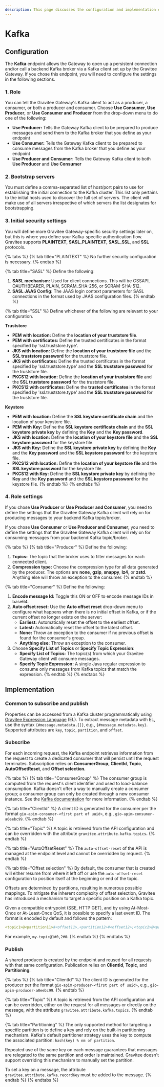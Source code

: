 ```yaml
---
description: This page discusses the configuration and implementation of the Kafka endpoint
---
```


# Kafka

## Configuration

The **Kafka** endpoint allows the Gateway to open up a persistent connection and/or call a backend Kafka broker via a Kafka client set up by the Gravitee Gateway. If you chose this endpoint, you will need to configure the settings in the following sections.

### 1. Role

You can tell the Gravitee Gateway's Kafka client to act as a producer, a consumer, or both a producer and consumer. Choose **Use Consumer**, **Use Producer**, or **Use Consumer and Producer** from the drop-down menu to do one of the following:

* **Use Producer:** Tells the Gateway Kafka client to be prepared to produce messages and send them to the Kafka broker that you define as your endpoint
* **Use Consumer:** Tells the Gateway Kafka client to be prepared to consume messages from the Kafka broker that you define as your endpoint
* **Use Producer and Consumer:** Tells the Gateway Kafka client to both **Use Producer** and **Use Consumer**

### **2. Bootstrap servers**

You must define a comma-separated list of host/port pairs to use for establishing the initial connection to the Kafka cluster. This list only pertains to the initial hosts used to discover the full set of servers. The client will make use of all servers irrespective of which servers the list designates for bootstrapping.&#x20;

### 3. Initial security settings

You will define more Gravitee Gateway-specific security settings later on, but this is where you define your Kafka-specific authentication flow. Gravitee supports **PLAINTEXT**, **SASL\_PLAINTEXT**, **SASL\_SSL**, and **SSL** protocols.

{% tabs %}
{% tab title="PLAINTEXT" %}
No further security configuration is necessary.
{% endtab %}

{% tab title="SASL" %}
Define the following:

1. **SASL mechanism:** Used for client connections. This will be GSSAPI, OAUTHBEARER, PLAIN, SCRAM\_SHA-256, or SCRAM-SHA-512.
2. **SASL JAAS Config:** The JAAS login context parameters for SASL connections in the format used by JAAS configuration files.
{% endtab %}

{% tab title="SSL" %}
Define whichever of the following are relevant to your configuration.

**Truststore**

* **PEM with location:** Define the **location of your truststore file**.
* **PEM with certificates:** Define the trusted certificates in the format specified by 'ssl.truststore.type'.
* **JKS with location:** Define the **location of your truststore file** and the **SSL truststore password** for the truststore file.
* **JKS with certificates:** Define the trusted certificates in the format specified by 'ssl.truststore.type' and the **SSL truststore password** for the truststore file.
* **PKCS12 with location:** Define the **location of your truststore file** and the **SSL truststore password** for the truststore file.
* **PKCS12 with certificates:** Define the **trusted certificates** in the format specified by 'ssl.truststore.type' and the **SSL truststore password** for the truststore file.

**Keystore**

* **PEM with location:** Define the **SSL keystore certificate chain** and the location of your keystore file.
* **PEM with Key:** Define the **SSL keystore certificate chain** and the **SSL keystore private key** by defining the **Key** and the **Key password**.
* **JKS with location:** Define the **location of your keystore file** and the **SSL keystore password** for the keystore file.
* **JKS with Key:** Define the **SSL keystore private key** by defining the **Key** and the **Key password** and the **SSL keystore password** for the keystore file.
* **PKCS12 with location:** Define the **location of your keystore file** and the **SSL keystore password** for the keystore file.
* **PKCS12 with Key:** Define the **SSL keystore private key** by defining the **Key** and the **Key password** and the **SSL keystore password** for the keystore file.
{% endtab %}
{% endtabs %}

### 4. Role settings

If you chose **Use Producer** or **Use Producer and Consumer**, you need to define the settings that the Gravitee Gateway Kafka client will rely on for producing messages to your backend Kafka topic/broker.&#x20;

If you chose **Use Consumer** or **Use Producer and Consumer**, you need to define the settings that the Gravitee Gateway Kafka client will rely on for consuming messages from your backend Kafka topic/broker.

{% tabs %}
{% tab title="Producer" %}
Define the following:

1. **Topics:** The topic that the broker uses to filter messages for each connected client.
2. **Compression type:** Choose the compression type for all data generated by the producer. The options are **none**, **gzip**, **snappy**, **lz4**, or **zstd**. Anything else will throw an exception to the consumer.
{% endtab %}

{% tab title="Consumer" %}
Define the following:

1. **Encode message Id:** Toggle this ON or OFF to encode message IDs in base64.
2. **Auto offset reset:** Use the **Auto offset reset** drop-down menu to configure what happens when there is no initial offset in Kafka, or if the current offset no longer exists on the server:
   * **Earliest:** Automatically reset the offset to the earliest offset.
   * **Latest:** Automatically reset the offset to the latest offset.
   * **None:** Throw an exception to the consumer if no previous offset is found for the consumer's group.
   * **Anything else:** Throw an exception to the consumer.
3. Choose **Specify List of Topics** or **Specify Topic Expression**:
   * **Specify List of Topics:** The topic(s) from which your Gravitee Gateway client will consume messages.
   * **Specify Topic Expression:** A single Java regular expression to consume only messages from Kafka topics that match the expression.
{% endtab %}
{% endtabs %}

## Implementation

### Common to subscribe and publish

Properties can be accessed from a Kafka cluster programmatically using [Gravitee Expression Language](../../../../gravitee-expression-language.md) (EL). To extract message metadata with EL, use the syntax `{#message.metadata.[]}`, e.g., `{#message.metadata.key}`. Supported attributes are `key`, `topic`, `partition`, and `offset`.

### Subscribe

For each incoming request, the Kafka endpoint retrieves information from the request to create a dedicated consumer that will persist until the request terminates. Subscription relies on **ConsumerGroup**, **ClientId**, **Topic**, **AutoOffsetReset**, and **Offset selection**.

{% tabs %}
{% tab title="ConsumerGroup" %}
The consumer group is computed from the request's client identifier and used to load-balance consumption. Kafka doesn't offer a way to manually create a consumer group; a consumer group can only be created through a new consumer instance. See the [Kafka documentation](https://docs.confluent.io/platform/current/clients/consumer.html#concepts) for more information.
{% endtab %}

{% tab title="ClientId" %}
A client ID is generated for the consumer per the format `gio-apim-consumer-<first part of uuid>`, e.g., `gio-apim-consumer-a0eebc99`.
{% endtab %}

{% tab title="Topic" %}
A topic is retrieved from the API configuration and can be overridden with the attribute `gravitee.attribute.kafka.topics`**.**
{% endtab %}

{% tab title="AutoOffsetReset" %}
The `auto-offset-reset` of the API is managed at the endpoint level and cannot be overridden by request.
{% endtab %}

{% tab title="Offset selection" %}
By default, the consumer that is created will either resume from where it left off or use the `auto-offset-reset` configuration to position itself at the beginning or end of the topic.&#x20;

Offsets are determined by partitions, resulting in numerous possible mappings. To mitigate the inherent complexity of offset selection, Gravitee has introduced a mechanism to target a specific position on a Kafka topic.&#x20;

Given a compatible entrypoint (SSE, HTTP GET), and by using At-Most-Once or At-Least-Once QoS, it is possible to specify a last event ID. The format is encoded by default and follows the pattern:

```yaml
<topic1>@<partition11>#<offset11>,<partition12>#<offset12>;<topic2>@<partition21>#<offset21>,<partition22>#<offset22>...
```

For example, `my-topic@1#0,2#0`.
{% endtab %}
{% endtabs %}

### Publish

A shared producer is created by the endpoint and reused for all requests with that same configuration. Publication relies on **ClientId**, **Topic**, and **Partitioning**.

{% tabs %}
{% tab title="ClientId" %}
The client ID is generated for the producer per the format `gio-apim-producer-<first part of uuid>`, e.g., `gio-apim-producer-a0eebc99`.
{% endtab %}

{% tab title="Topic" %}
A topic is retrieved from the API configuration and can be overridden, either on the request for all messages or directly on the message, with the attribute `gravitee.attribute.kafka.topics`.
{% endtab %}

{% tab title="Partitioning" %}
The only supported method for targeting a specific partition is to define a key and rely on the built-in partitioning mechanism. Kafka's default partitioner strategy uses the key to compute the associated partition: `hash(key) % nm of partition`.&#x20;

Repeated use of the same key on each message guarantees that messages are relegated to the same partition and order is maintained. Gravitee doesn't support overriding this mechanism to manually set the partition.&#x20;

To set a key on a message, the attribute `gravitee.attribute.kafka.recordKey` must be added to the message.
{% endtab %}
{% endtabs %}
